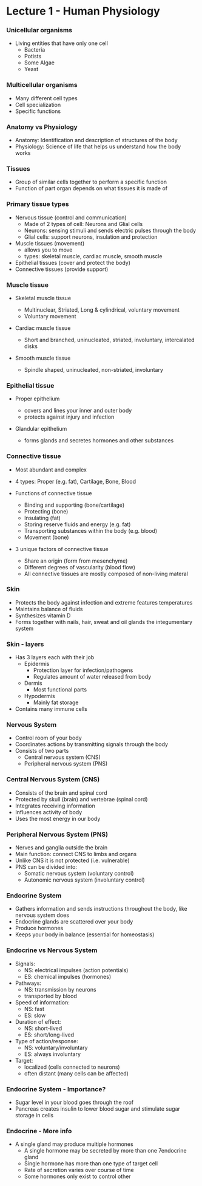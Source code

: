 # Lecture 1 - Human Physiology

### Unicellular organisms

- Living entities that have only one cell
    - Bacteria
    - Potists
    - Some Algae
    - Yeast

### Multicellular organisms

- Many different cell types
- Cell specialization 
- Specific functions

### Anatomy vs Physiology

- Anatomy: Identification and description of structures of the body
- Physiology: Science of life that helps us understand how the body works

### Tissues

- Group of similar cells together to perform a specific function
- Function of part organ depends on what tissues it is made of

### Primary tissue types 

- Nervous tissue (control and communication)
    - Made of 2 types of cell: Neurons and Glial cells
    - Neurons: sensing stimuli and sends electric pulses through the body
    - Glial cells: support neurons, insulation and protection
- Muscle tissues (movement)
    - allows you to move
    - types: skeletal muscle, cardiac muscle, smooth muscle
- Epithelial tissues (cover and protect the body)
- Connective tissues (provide support)

### Muscle tissue

- Skeletal muscle tissue
    - Multinuclear, Striated, Long & cylindrical, voluntary movement
    - Voluntary movement


- Cardiac muscle tissue
    - Short and branched, uninucleated, striated, involuntary, intercalated disks


- Smooth muscle tissue
    - Spindle shaped, uninucleated, non-striated, involuntary 

### Epithelial tissue

- Proper epithelium
    - covers and lines your inner and outer body
    - protects against injury and infection

- Glandular epithelium
    - forms glands and secretes hormones and other substances  

### Connective tissue

- Most abundant and complex
- 4 types: Proper (e.g. fat), Cartilage, Bone, Blood


- Functions of connective tissue
    - Binding and supporting (bone/cartilage)
    - Protecting (bone)
    - Insulating (fat)
    - Storing reserve fluids and energy (e.g. fat)
    - Transporting substances within the body (e.g. blood)
    - Movement (bone)


- 3 unique factors of connective tissue
    - Share an origin (form from mesenchyme)
    - Different degrees of vascularity (blood flow)
    - All connective tissues are mostly composed of non-living materal


### Skin

- Protects the body against infection and extreme features temperatures
- Maintains balance of fluids
- Synthesizes vitamin D
- Forms together with nails, hair, sweat and oil glands the integumentary system

### Skin - layers

- Has 3 layers each with their job
    - Epidermis
        - Protection layer for infection/pathogens
        - Regulates amount of water released from body
    - Dermis
        - Most functional parts 
    - Hypodermis
        - Mainly fat storage    
- Contains many immune cells

### Nervous System

- Control room of your body
- Coordinates actions by transmitting signals through the body
- Consists of two parts
    - Central nervous system (CNS)
    - Peripheral nervous system (PNS)

### Central Nervous System (CNS)

- Consists of the brain and spinal cord
- Protected by skull (brain) and vertebrae (spinal cord)
- Integrates receiving information
- Influences activity of body
- Uses the most energy in our body

### Peripheral Nervous System (PNS)

- Nerves and ganglia outside the brain
- Main function: connect CNS to limbs and organs
- Unlike CNS it is not protected (i.e. vulnerable)
- PNS can be divided into:
    - Somatic nervous system (voluntary control)
    - Autonomic nervous system (involuntary control)

### Endocrine System

- Gathers information and sends instructions throughout the body, like nervous system does
- Endocrine glands are scattered over your body
- Produce hormones
- Keeps your body in balance (essential for homeostasis)

### Endocrine vs Nervous System

- Signals:
    - NS: electrical impulses (action potentials)
    - ES: chemical impulses (hormones)
- Pathways:
    - NS: transmission by neurons
    - transported by blood
- Speed of information:
    - NS: fast
    - ES: slow
- Duration of effect:
    - NS: short-lived
    - ES: short/long-lived
- Type of action/response:
    - NS: voluntary/involuntary    
    - ES: always involuntary
- Target:
    - localized (cells connected to neurons)
    - often distant (many cells can be affected)

### Endocrine System - Importance?

- Sugar level in your blood goes through the roof
- Pancreas creates insulin to lower blood sugar and stimulate sugar storage in cells

### Endocrine - More info

- A single gland may produce multiple hormones
    - A single hormone may be secreted by more than one 7endocrine gland
    - Single hormone has more than one type of target cell
    - Rate of secretion varies over course of time
    - Some hormones only exist to control other





